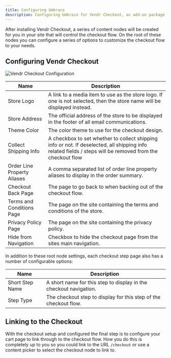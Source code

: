 ```yaml
---
title: Configuring Umbraco
description: Configuring Umbraco for Vendr Checkout, an add-on package for Vendr, the eCommerce solution for Umbraco v8+
---
```


After installing Vendr Checkout, a series of content nodes will be created for you in your site that will control the checkout flow. On the root of these nodes you can configure a series of options to customize the checkout flow to your needs.

## Configuring Vendr Checkout

![Vendr Checkout Configuration](../media/checkout/checkout_configuration.png)

| Name | Description |
| ---- | ----------- |
| Store Logo | A link to a media item to use as the store logo. If one is not selected, then the store name will be displayed instead. |
| Store Address | The official address of the store to be displayed in the footer of all email communications. |
| Theme Color | The color theme to use for the checkout design. |
| Collect Shipping Info | A checkbox to set whether to collect shipping info or not. If deselected, all shipping info related fields / steps will be removed from the checkout flow |
| Order Line Property Aliases | A comma separated list of order line property aliases to display in the order summary. |
| Checkout Back Page | The page to go back to when backing out of the checkout flow. |
| Terms and Conditions Page | The page on the site containing the terms and conditions of the store. |
| Privacy Policy Page | The page on the site containing the privacy policy. |
| Hide from Navigation | Checkbox to hide the checkout page from the sites main navigation. |

In addition to these root node settings, each checkout step page also has a number of configurable options:

| Name | Description |
| ---- | ----------- |
| Short Step Name | A short name for this step to display in the checkout navigation. |
| Step Type | The checkout step to display for this step of the checkout flow. |

## Linking to the Checkout

With the checkout setup and configured the final step is to configure your cart page to link through to the checkout flow. How you do this is completely up to you so you could link to the URL `/checkout` or use a content picker to select the checkout node to link to.